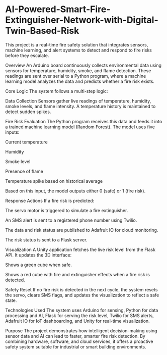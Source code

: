 # AI-Powered-Smart-Fire-Extinguisher-Network-with-Digital-Twin-Based-Risk
This project is a real-time fire safety solution that integrates sensors, machine learning, and alert systems to detect and respond to fire risks before they escalate.

Overview
An Arduino board continuously collects environmental data using sensors for temperature, humidity, smoke, and flame detection. These readings are sent over serial to a Python program, where a machine learning model analyzes the data and predicts whether a fire risk exists.

Core Logic
The system follows a multi-step logic:

Data Collection
Sensors gather live readings of temperature, humidity, smoke levels, and flame intensity. A temperature history is maintained to detect sudden spikes.

Fire Risk Evaluation
The Python program receives this data and feeds it into a trained machine learning model (Random Forest). The model uses five inputs:

Current temperature

Humidity

Smoke level

Presence of flame

Temperature spike based on historical average

Based on this input, the model outputs either 0 (safe) or 1 (fire risk).

Response Actions
If a fire risk is predicted:

The servo motor is triggered to simulate a fire extinguisher.

An SMS alert is sent to a registered phone number using Twilio.

The data and risk status are published to Adafruit IO for cloud monitoring.

The risk status is sent to a Flask server.

Visualization
A Unity application fetches the live risk level from the Flask API. It updates the 3D interface:

Shows a green cube when safe.

Shows a red cube with fire and extinguisher effects when a fire risk is detected.

Safety Reset
If no fire risk is detected in the next cycle, the system resets the servo, clears SMS flags, and updates the visualization to reflect a safe state.

Technologies Used
The system uses Arduino for sensing, Python for data processing and AI, Flask for serving the risk level, Twilio for SMS alerts, Adafruit IO for IoT dashboarding, and Unity for real-time visualization.

Purpose
The project demonstrates how intelligent decision-making using sensor data and AI can lead to faster, smarter fire risk detection. By combining hardware, software, and cloud services, it offers a proactive safety system suitable for industrial or smart building environments.
